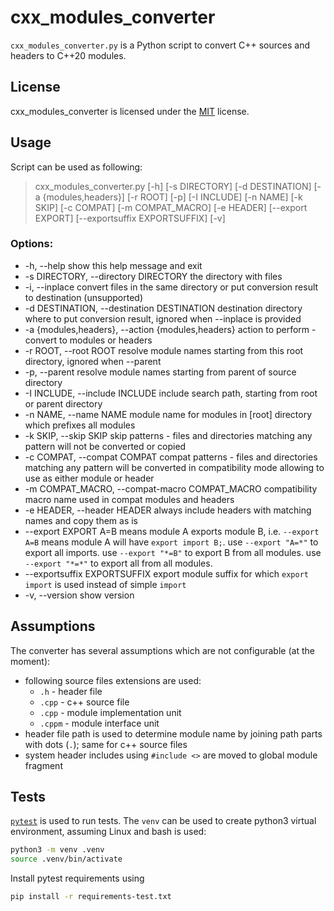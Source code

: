 # cxx_modules_converter

`cxx_modules_converter.py` is a Python script to convert C++ sources and headers to C++20 modules.

## License

cxx_modules_converter is licensed under the [MIT](LICENSE) license.

## Usage
Script can be used as following:
> cxx_modules_converter.py [-h] [-s DIRECTORY] [-d DESTINATION] [-a {modules,headers}] [-r ROOT] [-p] [-I INCLUDE] [-n NAME] [-k SKIP] [-c COMPAT] [-m COMPAT_MACRO] [-e HEADER] [--export EXPORT] [--exportsuffix EXPORTSUFFIX] [-v]

### Options:
* -h, --help            show this help message and exit
* -s DIRECTORY, --directory DIRECTORY
                        the directory with files
* -i, --inplace         convert files in the same directory or put conversion result to destination (unsupported)
* -d DESTINATION, --destination DESTINATION
                        destination directory where to put conversion result, ignored when --inplace is provided
* -a {modules,headers}, --action {modules,headers}
                        action to perform - convert to modules or headers
* -r ROOT, --root ROOT  resolve module names starting from this root directory, ignored when --parent
* -p, --parent          resolve module names starting from parent of source directory
* -I INCLUDE, --include INCLUDE
                        include search path, starting from root or parent directory
* -n NAME, --name NAME  module name for modules in [root] directory which prefixes all modules
* -k SKIP, --skip SKIP  skip patterns - files and directories matching any pattern will not be converted or copied
* -c COMPAT, --compat COMPAT
                        compat patterns - files and directories matching any pattern will be converted in compatibility mode allowing to use as either module or header
* -m COMPAT_MACRO, --compat-macro COMPAT_MACRO
                        compatibility macro name used in compat modules and headers
* -e HEADER, --header HEADER
                        always include headers with matching names and copy them as is
* --export EXPORT       A=B means module A exports module B, i.e. `--export A=B` means module A will have `export import B;`. use `--export "A=*"` to export all imports. use `--export "*=B"` to export B from all modules. use `--export "*=*"` to
                        export all from all modules.
* --exportsuffix EXPORTSUFFIX
                        export module suffix for which `export import` is used instead of simple `import`
* -v, --version         show version

## Assumptions
The converter has several assumptions which are not configurable (at the moment):
* following source files extensions are used:
  * `.h` - header file
  * `.cpp` - c++ source file
  * `.cpp` - module implementation unit
  * `.cppm` - module interface unit
* header file path is used to determine module name by joining path parts with dots (`.`); same for c++ source files
* system header includes using `#include <>` are moved to global module fragment

## Tests
[`pytest`](https://pytest.org/) is used to run tests.
The `venv` can be used to create python3 virtual environment, assuming Linux and bash is used:
```bash
python3 -m venv .venv
source .venv/bin/activate
```
Install pytest requirements using
```bash
pip install -r requirements-test.txt
```
